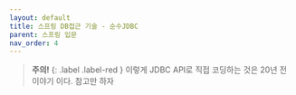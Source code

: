 ```yaml
---
layout: default
title: 스프링 DB접근 기술 - 순수JDBC
parent: 스프링 입문
nav_order: 4
---
```


>**주의!** {: .label .label-red }
>이렇게 JDBC API로 직접 코딩하는 것은 20년 전 이야기 이다. 참고만 하자
